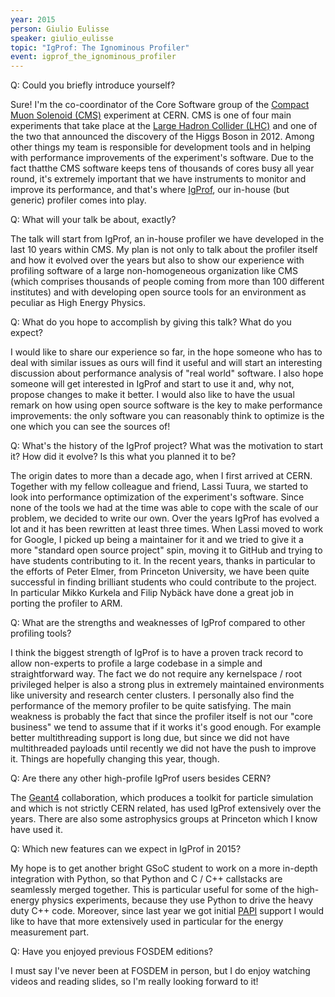 ```yaml
---
year: 2015
person: Giulio Eulisse 
speaker: giulio_eulisse 
topic: "IgProf: The Ignominous Profiler"
event: igprof_the_ignominous_profiler
---
```


Q: Could you briefly introduce yourself? 

Sure! I'm the co-coordinator of the Core Software group of the [Compact Muon Solenoid (CMS)](http://home.web.cern.ch/about/experiments/cms) experiment at CERN. CMS is one of four main experiments that take place at the [Large Hadron Collider (LHC)](http://home.web.cern.ch/topics/large-hadron-collider) and one of the two that announced the discovery of the Higgs Boson in 2012. Among other things my team is responsible for development tools and in helping with performance improvements of the experiment's software. Due to the fact thatthe  CMS software keeps tens of thousands of cores busy all year round, it's extremely important that we have instruments to monitor and improve its performance, and that's where [IgProf](http://igprof.org/), our in-house (but generic) profiler comes into play.

Q: What will your talk be about, exactly?

The talk will start from IgProf, an in-house profiler we have developed in the last 10 years within CMS. My plan is not only to talk about the profiler itself and how it evolved over the years but also to show our experience with profiling software of a large non-homogeneous organization like CMS (which comprises thousands of people coming from more than 100 different institutes) and with developing open source tools for an environment as peculiar as High Energy Physics.

Q: What do you hope to accomplish by giving this talk? What do you expect? 

I would like to share our experience so far, in the hope someone who has to deal with similar issues as ours will find it useful and will start an interesting discussion about performance analysis of "real world" software. I also hope someone will get interested in IgProf and start to use it and, why not, propose changes to make it better. I would also like to have the usual remark on how using open source software is the key to make performance improvements: the only software you can reasonably think to optimize is the one which you can see the sources of!

Q: What's the history of the IgProf project? What was the motivation to start it? How did it evolve? Is this what you planned it to be? 

The origin dates to more than a decade ago, when I first arrived at CERN. Together with my fellow colleague and friend, Lassi Tuura, we started to look into performance optimization of the experiment's software. Since none of the tools we had at the time was able to cope with the scale of our problem, we decided to write our own. Over the years IgProf has evolved a lot and it has been rewritten at least three times. When Lassi moved to work for Google, I picked up being a maintainer for it and we tried to give it a more "standard open source project" spin, moving it to GitHub and trying to have students contributing to it. In the recent years, thanks in particular to the efforts of Peter Elmer, from Princeton University, we have been quite successful in finding brilliant students who could contribute to the project. In particular Mikko Kurkela and Filip Nybäck have done a great job in porting the profiler to ARM.

Q: What are the strengths and weaknesses of IgProf compared to other profiling tools? 

I think the biggest strength of IgProf is to have a proven track record to allow non-experts to profile a large codebase in a simple and straightforward way. The fact we do not require any kernelspace / root privileged helper is also a strong plus in extremely maintained environments like university and research center clusters. I personally also find the performance of the memory profiler to be quite satisfying. The main weakness is probably the fact that since the profiler itself is not our "core business" we tend to assume that if it works it's good enough. For example better multithreading support is long due, but since we did not have multithreaded payloads until recently we did not have the push to improve it. Things are hopefully changing this year, though.

Q: Are there any other high-profile IgProf users besides CERN? 

The [Geant4](http://www.geant4.org/geant4/) collaboration, which produces a toolkit for particle simulation and which is not strictly CERN related, has used IgProf extensively over the years. There are also some astrophysics groups at Princeton which I know have used it.

Q: Which new features can we expect in IgProf in 2015? 

My hope is to get another bright GSoC student to work on a more in-depth integration with Python, so that Python and C / C++ callstacks are seamlessly merged together. This is particular useful for some of the high-energy physics experiments, because they use Python to drive the heavy duty C++ code. Moreover, since last year we got initial [PAPI](http://icl.cs.utk.edu/papi/) support I would like to have that more extensively used in particular for the energy measurement part.

Q: Have you enjoyed previous FOSDEM editions? 

I must say I've never been at FOSDEM in person, but I do enjoy watching videos and reading slides, so I'm really looking forward to it!
